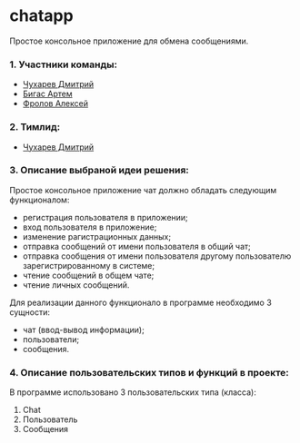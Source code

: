 # chatapp
Простое консольное приложение для обмена сообщениями.

### 1. Участники команды:
* [Чухарев Дмитрий](https://github.com/ChukharevDmitriy)
* [Бигас Артем](https://github.com/ArtemBigas)
* [Фролов Алексей](https://github.com/catpital)

### 2. Тимлид:
* [Чухарев Дмитрий](https://github.com/ChukharevDmitriy)

### 3. Описание выбраной идеи решения:
Простое консольное приложение чат должно обладать следующим функционалом:
* регистрация пользователя в приложении;
* вход пользователя в приложение;
* изменение рагистрационных данных;
* отправка сообщений от имени пользователя в общий чат;
* отправка сообщения от имени пользователя другому пользователю зарегистрированному в системе;
* чтение сообщений в общем чате;
* чтение личных сообщений.

Для реализации данного функционало в программе необходимо 3 сущности:
* чат (ввод-вывод информации);
* пользователи;
* сообщения.

### 4. Описание пользовательских типов и функций в проекте:
В программе использовано 3 пользовательских типа (класса):
1. Chat
2. Пользователь
3. Сообщения